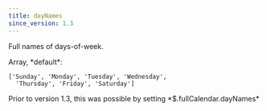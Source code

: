 ```yaml
---
title: dayNames
since_version: 1.3
---
```


Full names of days-of-week.

<div class='spec' markdown='1'>
Array, *default*:

```
['Sunday', 'Monday', 'Tuesday', 'Wednesday',
  'Thursday', 'Friday', 'Saturday']
```
</div>

<div class='version-info' markdown='1'>
Prior to version 1.3, this was possible by setting *$.fullCalendar.dayNames*
</div>

